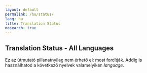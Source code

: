 ```yaml
---
layout: default
permalink: /hu/status/
lang: hu
title: Translation Status
nosearch: true
---
```


## Translation Status - All Languages


Ez az útmutató pillanatnyilag nem érhető el: most fordítják. Addig is használhatod a következő nyelvek valamelyikén *language*. 
